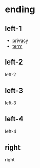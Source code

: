 # ending

## left-1

- [privacy](privacy.md)
- [term](term.md)

## left-2

left-2

## left-3

left-3

## left-4

left-4

## right

right